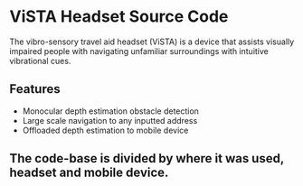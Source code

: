 
# ViSTA Headset Source Code

The vibro-sensory travel aid headset (ViSTA) is a device that assists visually impaired people with navigating unfamiliar surroundings with intuitive vibrational cues.


## Features

- Monocular depth estimation obstacle detection
- Large scale navigation to any inputted address
- Offloaded depth estimation to mobile device


## The code-base is divided by where it was used, headset and mobile device.



